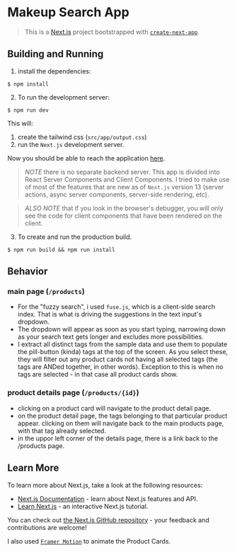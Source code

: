 # Makeup Search App

> This is a [Next.js](https://nextjs.org/) project bootstrapped with [`create-next-app`](https://github.com/vercel/next.js/tree/canary/packages/create-next-app).

## Building and Running

1. install the dependencies:

`$ npm install`

2. To run the development server:

`$ npm run dev`

This will:

1. create the tailwind css (`src/app/output.css`)
2. run the `Next.js` development server.

Now you should be able to reach the application [here](http://localhost:3000).

> _NOTE_ there is no separate backend server. This app is divided into React Server Components and Client Components. I tried to make use of most of the features that are new as of `Next.js` version 13 (server actions, async server components, server-side rendering, etc).

> _ALSO NOTE_ that if you look in the browser's debugger, you will only see the code for client components that have been rendered on the client.

3. To create and run the production build.

`$ npm run build && npm run install`

## Behavior

### main page (`/products`)

- For the "fuzzy search", i used `fuse.js`, which is a client-side search index. That is what is driving the suggestions in the text input's dropdown.
- The dropdown will appear as soon as you start typing, narrowing down as your search text gets longer and excludes more possibilities.
- I extract all distinct tags from the sample data and use them to populate the pill-button (kinda) tags at the top of the screen. As you select these, they will filter out any product cards not having all selected tags (the tags are ANDed together, in other words). Exception to this is when no tags are selected - in that case all product cards show.

### product details page (`/products/{id}`)

- clicking on a product card will navigate to the product detail page.
- on the product detail page, the tags belonging to that particular product appear. clicking on them will navigate back to the main products page, with that tag already selected.
- in the uppor left corner of the details page, there is a link back to the /products page.

## Learn More

To learn more about Next.js, take a look at the following resources:

- [Next.js Documentation](https://nextjs.org/docs) - learn about Next.js features and API.
- [Learn Next.js](https://nextjs.org/learn) - an interactive Next.js tutorial.

You can check out [the Next.js GitHub repository](https://github.com/vercel/next.js/) - your feedback and contributions are welcome!

I also used [`Framer Motion`](https://www.framer.com/motion/) to animate the Product Cards.
